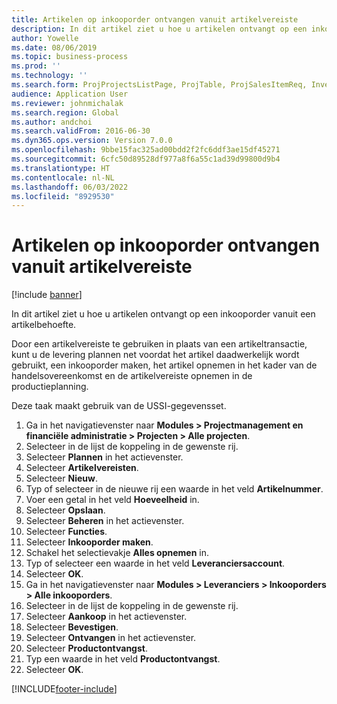 ```yaml
---
title: Artikelen op inkooporder ontvangen vanuit artikelvereiste
description: In dit artikel ziet u hoe u artikelen ontvangt op een inkooporder vanuit een artikelbehoefte.
author: Yowelle
ms.date: 08/06/2019
ms.topic: business-process
ms.prod: ''
ms.technology: ''
ms.search.form: ProjProjectsListPage, ProjTable, ProjSalesItemReq, InventItemIdLookupSimple, PurchCreateFromSalesOrder, VendAccountItemLookup, PurchTable, PurchEditLines
audience: Application User
ms.reviewer: johnmichalak
ms.search.region: Global
ms.author: andchoi
ms.search.validFrom: 2016-06-30
ms.dyn365.ops.version: Version 7.0.0
ms.openlocfilehash: 9bbe15fac325ad00bdd2f2fc6ddf3ae15df45271
ms.sourcegitcommit: 6cfc50d89528df977a8f6a55c1ad39d99800d9b4
ms.translationtype: HT
ms.contentlocale: nl-NL
ms.lasthandoff: 06/03/2022
ms.locfileid: "8929530"
---
```

# <a name="receive-items-on-purchase-order-from-item-requirement"></a>Artikelen op inkooporder ontvangen vanuit artikelvereiste

[!include [banner](../../includes/banner.md)]

In dit artikel ziet u hoe u artikelen ontvangt op een inkooporder vanuit een artikelbehoefte.

Door een artikelvereiste te gebruiken in plaats van een artikeltransactie, kunt u de levering plannen net voordat het artikel daadwerkelijk wordt gebruikt, een inkooporder maken, het artikel opnemen in het kader van de handelsovereenkomst en de artikelvereiste opnemen in de productieplanning. 

Deze taak maakt gebruik van de USSI-gegevensset.

1. Ga in het navigatievenster naar **Modules > Projectmanagement en financiële administratie > Projecten > Alle projecten**.
2. Selecteer in de lijst de koppeling in de gewenste rij.
3. Selecteer **Plannen** in het actievenster.
4. Selecteer **Artikelvereisten**.
5. Selecteer **Nieuw**.
6. Typ of selecteer in de nieuwe rij een waarde in het veld **Artikelnummer**.
7. Voer een getal in het veld **Hoeveelheid** in.
8. Selecteer **Opslaan**.
9. Selecteer **Beheren** in het actievenster.
10. Selecteer **Functies**.
11. Selecteer **Inkooporder maken**.
12. Schakel het selectievakje **Alles opnemen** in.
13. Typ of selecteer een waarde in het veld **Leveranciersaccount**.
14. Selecteer **OK**.
15. Ga in het navigatievenster naar **Modules > Leveranciers > Inkooporders > Alle inkooporders**.
16. Selecteer in de lijst de koppeling in de gewenste rij.
17. Selecteer **Aankoop** in het actievenster.
18. Selecteer **Bevestigen**.
19. Selecteer **Ontvangen** in het actievenster.
20. Selecteer **Productontvangst**.
21. Typ een waarde in het veld **Productontvangst**.
22. Selecteer **OK**.



[!INCLUDE[footer-include](../../includes/footer-banner.md)]